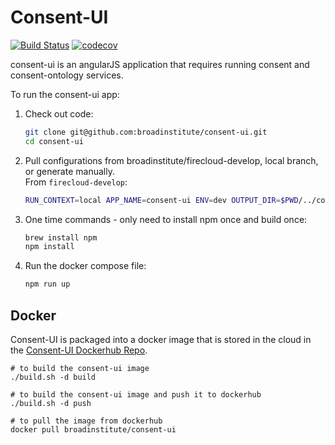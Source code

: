 Consent-UI
==========

[![Build Status](https://travis-ci.org/DataBiosphere/consent-ui.svg?branch=develop)](https://travis-ci.org/DataBiosphere/consent-ui)
[![codecov](https://codecov.io/gh/DataBiosphere/consent-ui/branch/develop/graph/badge.svg)](https://codecov.io/gh/DataBiosphere/consent-ui)

consent-ui is an angularJS application that requires running consent and consent-ontology services.

To run the consent-ui app:

1. Check out code:

    ```bash
    git clone git@github.com:broadinstitute/consent-ui.git
    cd consent-ui
    ```
2. Pull configurations from broadinstitute/firecloud-develop, local branch, or generate manually.  
   From `firecloud-develop`:
   
    ```bash
    RUN_CONTEXT=local APP_NAME=consent-ui ENV=dev OUTPUT_DIR=$PWD/../consent-ui/config ./configure.rb
    ```

3. One time commands - only need to install npm once and build once:
  
    ```bash
    brew install npm
    npm install
    ``` 
  
4. Run the docker compose file:

    ```bash
    npm run up
    ```

## Docker
Consent-UI is packaged into a docker image that is stored in the cloud in the [Consent-UI Dockerhub Repo](https://hub.docker.com/r/broadinstitute/consent-ui).
```
# to build the consent-ui image
./build.sh -d build

# to build the consent-ui image and push it to dockerhub
./build.sh -d push

# to pull the image from dockerhub
docker pull broadinstitute/consent-ui
```
